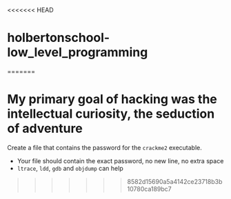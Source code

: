 <<<<<<< HEAD
# holbertonschool-low_level_programming
=======
# My primary goal of hacking was the intellectual curiosity, the seduction of adventure

Create a file that contains the password for the `crackme2` executable.

- Your file should contain the exact password, no new line, no extra space
- `ltrace`, `ldd`, `gdb` and `objdump` can help
>>>>>>> 8582d15690a5a4142ce23718b3b10780ca189bc7

